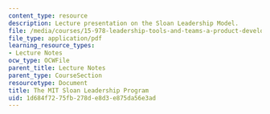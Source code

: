 ```yaml
---
content_type: resource
description: Lecture presentation on the Sloan Leadership Model.
file: /media/courses/15-978-leadership-tools-and-teams-a-product-development-lab-spring-2007/1d684f7275fb278de8d3e875da56e3ad_lec2.pdf
file_type: application/pdf
learning_resource_types:
- Lecture Notes
ocw_type: OCWFile
parent_title: Lecture Notes
parent_type: CourseSection
resourcetype: Document
title: The MIT Sloan Leadership Program
uid: 1d684f72-75fb-278d-e8d3-e875da56e3ad
---
```

